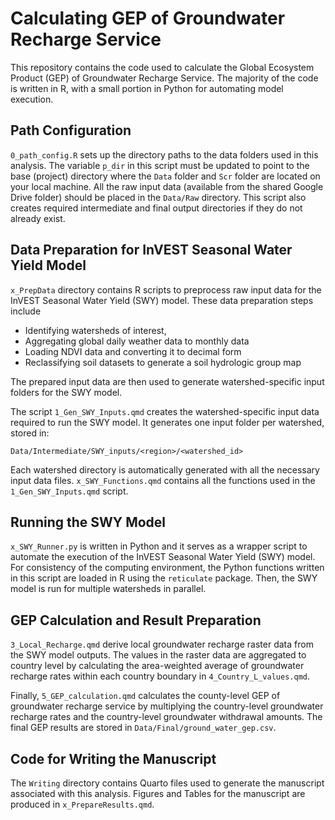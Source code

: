 # Calculating GEP of Groundwater Recharge Service

This repository contains the code used to calculate the Global Ecosystem Product (GEP) of Groundwater Recharge Service. The majority of the code is written in R, with a small portion in Python for automating model execution.

## Path Configuration
`0_path_config.R` sets up the directory paths to the data folders used in this analysis. The variable `p_dir` in this script must be updated to point to the base (project) directory where the `Data` folder and `Scr` folder are located on your local machine. All the raw input data (available from the shared Google Drive folder) should be placed in the `Data/Raw` directory. This script also creates required intermediate and final output directories if they do not already exist.

## Data Preparation for InVEST Seasonal Water Yield Model
`x_PrepData` directory contains R scripts to preprocess raw input data for the InVEST Seasonal Water Yield (SWY) model. These data preparation steps include 

+ Identifying watersheds of interest, 
+ Aggregating global daily weather data to monthly data
+ Loading NDVI data and converting it to decimal form
+ Reclassifying soil datasets to generate a soil hydrologic group map

The prepared input data are then used to generate watershed-specific input folders for the SWY model.

The script `1_Gen_SWY_Inputs.qmd` creates the watershed-specific input data required to run the SWY model. It generates one input folder per watershed, stored in:

```
Data/Intermediate/SWY_inputs/<region>/<watershed_id>
```

Each watershed directory is automatically generated with all the necessary input data files. `x_SWY_Functions.qmd` contains all the functions used in the `1_Gen_SWY_Inputs.qmd` script.


## Running the SWY Model

`x_SWY_Runner.py` is written in Python and it serves as a wrapper script to automate the execution of the InVEST Seasonal Water Yield (SWY) model. For consistency of the computing environment, the Python functions written in this script are loaded in R using the `reticulate` package. Then, the SWY model is run for multiple watersheds in parallel.


## GEP Calculation and Result Preparation

`3_Local_Recharge.qmd` derive local groundwater recharge raster data from the SWY model outputs. The values in the raster data are aggregated to country level by calculating the area-weighted average of groundwater recharge rates within each country boundary in `4_Country_L_values.qmd`. 

Finally, `5_GEP_calculation.qmd` calculates the county-level GEP of groundwater recharge service by multiplying the country-level groundwater recharge rates and the country-level groundwater withdrawal amounts. The final GEP results are stored in `Data/Final/ground_water_gep.csv`.



## Code for Writing the Manuscript

The `Writing` directory contains Quarto files used to generate the manuscript associated with this analysis. Figures and Tables for the manuscript are produced in `x_PrepareResults.qmd`.


















